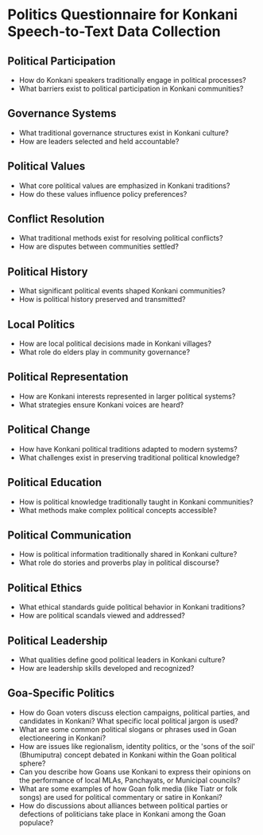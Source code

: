 # Politics Questionnaire for Konkani Speech-to-Text Data Collection

## Political Participation
- How do Konkani speakers traditionally engage in political processes?
- What barriers exist to political participation in Konkani communities?

## Governance Systems
- What traditional governance structures exist in Konkani culture?
- How are leaders selected and held accountable?

## Political Values
- What core political values are emphasized in Konkani traditions?
- How do these values influence policy preferences?

## Conflict Resolution
- What traditional methods exist for resolving political conflicts?
- How are disputes between communities settled?

## Political History
- What significant political events shaped Konkani communities?
- How is political history preserved and transmitted?

## Local Politics
- How are local political decisions made in Konkani villages?
- What role do elders play in community governance?

## Political Representation
- How are Konkani interests represented in larger political systems?
- What strategies ensure Konkani voices are heard?

## Political Change
- How have Konkani political traditions adapted to modern systems?
- What challenges exist in preserving traditional political knowledge?

## Political Education
- How is political knowledge traditionally taught in Konkani communities?
- What methods make complex political concepts accessible?

## Political Communication
- How is political information traditionally shared in Konkani culture?
- What role do stories and proverbs play in political discourse?

## Political Ethics
- What ethical standards guide political behavior in Konkani traditions?
- How are political scandals viewed and addressed?

## Political Leadership
- What qualities define good political leaders in Konkani culture?
- How are leadership skills developed and recognized?

## Goa-Specific Politics
- How do Goan voters discuss election campaigns, political parties, and candidates in Konkani? What specific local political jargon is used?
- What are some common political slogans or phrases used in Goan electioneering in Konkani?
- How are issues like regionalism, identity politics, or the 'sons of the soil' (Bhumiputra) concept debated in Konkani within the Goan political sphere?
- Can you describe how Goans use Konkani to express their opinions on the performance of local MLAs, Panchayats, or Municipal councils?
- What are some examples of how Goan folk media (like Tiatr or folk songs) are used for political commentary or satire in Konkani?
- How do discussions about alliances between political parties or defections of politicians take place in Konkani among the Goan populace?
